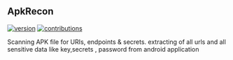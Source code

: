 
## ApkRecon
[![version](https://badge.fury.io/gh/dwisiswant0%2fapkleaks.svg)](https://badge.fury.io/gh/dwisiswant0%2fapkleaks.svg)
[![contributions](https://img.shields.io/badge/contributions-welcome-brightgreen.svg?style=flat)](https://github.com/effortlessdevsec/ApkRecon/issues)

Scanning APK file for URIs, endpoints & secrets.
extracting of all urls  and all sensitive data like key,secrets , password  from android application

